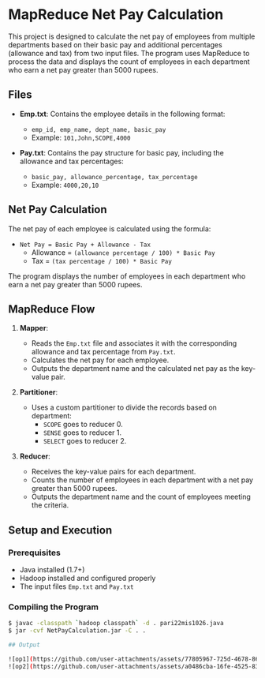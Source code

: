 # MapReduce Net Pay Calculation

This project is designed to calculate the net pay of employees from multiple departments based on their basic pay and additional percentages (allowance and tax) from two input files. The program uses MapReduce to process the data and displays the count of employees in each department who earn a net pay greater than 5000 rupees.

## Files
- **Emp.txt**: Contains the employee details in the following format:
  - `emp_id, emp_name, dept_name, basic_pay`
  - Example: `101,John,SCOPE,4000`

- **Pay.txt**: Contains the pay structure for basic pay, including the allowance and tax percentages:
  - `basic_pay, allowance_percentage, tax_percentage`
  - Example: `4000,20,10`

## Net Pay Calculation
The net pay of each employee is calculated using the formula:
- `Net Pay = Basic Pay + Allowance - Tax`
  - Allowance = `(allowance percentage / 100) * Basic Pay`
  - Tax = `(tax percentage / 100) * Basic Pay`

The program displays the number of employees in each department who earn a net pay greater than 5000 rupees.

## MapReduce Flow
1. **Mapper**: 
   - Reads the `Emp.txt` file and associates it with the corresponding allowance and tax percentage from `Pay.txt`.
   - Calculates the net pay for each employee.
   - Outputs the department name and the calculated net pay as the key-value pair.
   
2. **Partitioner**:
   - Uses a custom partitioner to divide the records based on department:
     - `SCOPE` goes to reducer 0.
     - `SENSE` goes to reducer 1.
     - `SELECT` goes to reducer 2.

3. **Reducer**:
   - Receives the key-value pairs for each department.
   - Counts the number of employees in each department with a net pay greater than 5000 rupees.
   - Outputs the department name and the count of employees meeting the criteria.

## Setup and Execution

### Prerequisites
- Java installed (1.7+)
- Hadoop installed and configured properly
- The input files `Emp.txt` and `Pay.txt`

### Compiling the Program
```bash
$ javac -classpath `hadoop classpath` -d . pari22mis1026.java
$ jar -cvf NetPayCalculation.jar -C . .

## Output

![op1](https://github.com/user-attachments/assets/77805967-725d-4678-86e1-1e5790cdcf09)
![op2](https://github.com/user-attachments/assets/a0486cba-16fe-4525-833b-72efa71bb555)

